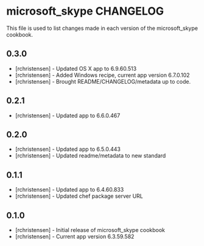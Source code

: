microsoft_skype CHANGELOG
=========================

This file is used to list changes made in each version of the microsoft_skype cookbook.

0.3.0
-----
- [rchristensen] - Updated OS X app to 6.9.60.513
- [rchristensen] - Added Windows recipe, current app version 6.7.0.102
- [rchristensen] - Brought README/CHANGELOG/metadata up to code.

0.2.1
-----
- [rchristensen] - Updated app to 6.6.0.467

0.2.0
-----
- [rchristensen] - Updated app to 6.5.0.443
- [rchristensen] - Updated readme/metadata to new standard

0.1.1
-----
- [rchristensen] - Updated app to 6.4.60.833
- [rchristensen] - Updated chef package server URL

0.1.0
-----
- [rchristensen] - Initial release of microsoft_skype cookbook
- [rchristensen] - Current app version 6.3.59.582
